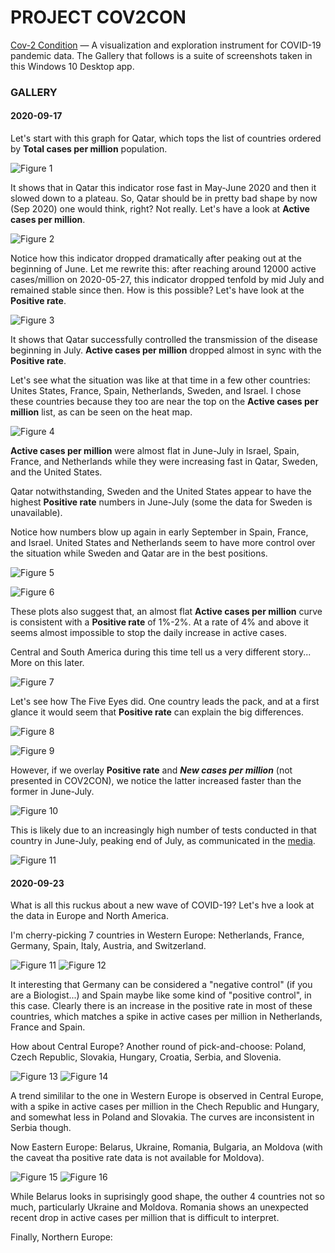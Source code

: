 # PROJECT COV2CON

<a href="https://github.com/pegasone/cov2con">Cov-2 Condition</a> — A visualization and exploration instrument for COVID-19 pandemic data. The Gallery that follows is a suite of screenshots taken in this Windows 10 Desktop app.

<h3>GALLERY</h3>

<h4>2020-09-17</h4>

Let's start with this graph for Qatar, which tops the list of countries ordered by <b>Total cases per million</b> population.

![Figure 1](/img/img002.png)

It shows that in Qatar this indicator rose fast in May-June 2020 and then it slowed down to a plateau. So, Qatar should be in pretty bad shape by now (Sep 2020) one would think, right? Not really. Let's have a look at <b>Active cases per million</b>.

![Figure 2](/img/img004.png)

Notice how this indicator dropped dramatically after peaking out at the beginning of June. Let me rewrite this: after reaching around 12000 active cases/million on 2020-05-27, this indicator dropped tenfold by mid July and remained stable since then. How is this possible? Let's have look at the <b>Positive rate</b>.

![Figure 3](/img/img003.png)

It shows that Qatar successfully controlled the transmission of the disease beginning in July. <b>Active cases per million</b> dropped almost in sync with the <b>Positive rate</b>.

Let's see what the situation was like at that time in a few other countries: Unites States, France, Spain, Netherlands, Sweden, and Israel. I chose these countries because they too are near the top on the <b>Active cases per million</b> list, as can be seen on the heat map.

![Figure 4](/img/img012.png)

<b>Active cases per million</b> were almost flat in June-July in Israel, Spain, France, and Netherlands while they were increasing fast in Qatar, Sweden, and the United States.

Qatar notwithstanding, Sweden and the United States appear to have the highest <b>Positive rate</b> numbers in June-July (some the data for Sweden is unavailable).

Notice how numbers blow up again in early September in Spain, France, and Israel. United States and Netherlands seem to have more control over the situation while Sweden and Qatar are in the best positions.

![Figure 5](/img/img011.png)

![Figure 6](/img/img013.png)

These plots also suggest that, an almost flat <b>Active cases per million</b> curve is consistent with a <b>Positive rate</b> of 1%-2%. At a rate of 4% and above it seems almost impossible to stop the daily increase in active cases. 

Central and South America during this time tell us a very different story... More on this later.

![Figure 7](/img/img006.png)

Let's see how The Five Eyes did. One country leads the pack, and at a first glance it would seem that <b>Positive rate</b> can explain the big differences.

![Figure 8](/img/img014.png)

![Figure 9](/img/img015.png)

However, if we overlay <b>Positive rate</b> and <i><b>New cases per million</b></i> (not presented in COV2CON), we notice the latter increased faster than the former in June-July. 

![Figure 10](/img/img001.png)

This is likely due to an increasingly high number of tests conducted in that country in June-July, peaking end of July, as communicated in the [media](https://www.statista.com/statistics/1111601/covid-19-tests-carried-out-daily-in-the-us/).

![Figure 11](/img/img016.png)


<h4>2020-09-23</h4>

What is all this ruckus about a new wave of COVID-19? Let's hve a look at the data in Europe and North America.

I'm cherry-picking 7 countries in Western Europe: Netherlands, France, Germany, Spain, Italy, Austria, and Switzerland.

![Figure 11](/img/img017.png)
![Figure 12](/img/img018.png)

It interesting that Germany can be considered a "negative control" (if you are a Biologist...) and Spain maybe like some kind of "positive control", in this case. Clearly there is an increase in the positive rate in most of these countries, which matches a spike in active cases per million in Netherlands, France and Spain.

How about Central Europe? Another round of pick-and-choose: Poland, Czech Republic, Slovakia, Hungary, Croatia, Serbia, and Slovenia.

![Figure 13](/img/img019.png)
![Figure 14](/img/img020.png)

A trend simililar to the one in Western Europe is observed in Central Europe, with a spike in active cases per million in the Chech Republic and Hungary, and somewhat less in Poland and Slovakia. The curves are inconsistent in Serbia though.

Now Eastern Europe: Belarus, Ukraine, Romania, Bulgaria, an Moldova (with the caveat tha positive rate data is not available for Moldova).

![Figure 15](/img/img021.png)
![Figure 16](/img/img022.png)

While Belarus looks in suprisingly good shape, the outher 4 countries not so much, particularly Ukraine and Moldova. Romania shows an unexpected recent drop in active cases per million that is difficult to interpret.

Finally, Northern Europe: 



